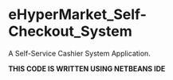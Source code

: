 # eHyperMarket_Self-Checkout_System
A Self-Service Cashier System Application.

**THIS CODE IS WRITTEN USING NETBEANS IDE**
